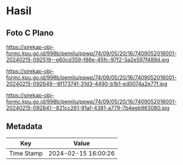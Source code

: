 # Hasil

## Foto C Plano

https://sirekap-obj-formc.kpu.go.id/998b/pemilu/ppwp/74/09/05/20/16/7409052016001-20240215-092519--e60cd359-f86e-45fc-97f2-3a2e597f489d.jpg

https://sirekap-obj-formc.kpu.go.id/998b/pemilu/ppwp/74/09/05/20/16/7409052016001-20240215-092649--6f17374f-31d3-4490-b1b1-ed0074a2e77f.jpg

https://sirekap-obj-formc.kpu.go.id/998b/pemilu/ppwp/74/09/05/20/16/7409052016001-20240215-092841--821cc261-91a1-4381-a779-7b4eeb963080.jpg


## Metadata

| Key        | Value               |
| ---------- | ------------------- |
| Time Stamp | 2024-02-15 16:00:26 |



